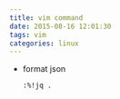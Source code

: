 ```yaml
---
title: vim command
date: 2015-08-16 12:01:30
tags: vim
categories: linux
---
```


- format json

  ```shell
  :%!jq .
  ```

  
